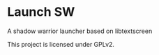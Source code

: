 Launch SW
========

A shadow warrior launcher based on libtextscreen

This project is licensed under GPLv2.
